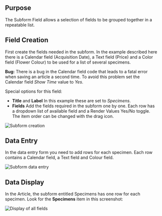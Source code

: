 <!-- Filename: jdocmanual?manual=user&heading=fields&filename=subform.md / Display title: Subform Field -->

## Purpose

The Subform Field allows a selection of fields to be grouped together in a
repeatable list.

## Field Creation

First create the fields needed in the subform. In the example described here
there is a Calendar field (Acquisition Date), a Text field (Price) and a Color
field (Flower Colour) to be used for a list of several specimens.

**Bug:** There is a bug in the Calendar field code that leads to a fatal error
when saving an article a second time. To avoid this problem set the Calendar
field *Show Time* value to *Yes*.

Special options for this field:

- **Title** and **Label** In this example these are set to *Specimens*.
- **Fields** Add the fields required in the subform one by one. Each row
has a dropdown list of available field and a Render Values Yes/No toggle.
The item order can be changed with the drag icon.

![Subform creation](../../../en/images/fields/fields-subform.png "Subform creation")

## Data Entry

In the data entry form you need to add rows for each specimen. Each row
contains a Calendar field, a Text field and Colour field.

![Subform data entry](../../../en/images/fields/fields-subform-entry.png "Subform data entry")

## Data Display

In the Article, the subform entitled Specimens has one row for each specimen.
Look for the **Specimens** item in this screenshot:

![Display of all fields](../../../en/images/fields/fields-display.png "Fields display")


